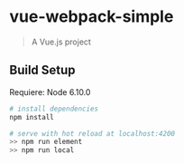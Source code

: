 # vue-webpack-simple

> A Vue.js project

## Build Setup
Requiere: Node 6.10.0
``` bash
# install dependencies
npm install

# serve with hot reload at localhost:4200
>> npm run element 
>> npm run local